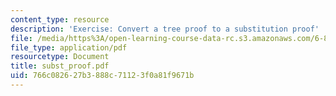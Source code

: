 ```yaml
---
content_type: resource
description: 'Exercise: Convert a tree proof to a substitution proof'
file: /media/https%3A/open-learning-course-data-rc.s3.amazonaws.com/6-844-computability-theory-of-and-with-scheme-spring-2003/766c082627b3888c71123f0a81f9671b_subst_proof.pdf
file_type: application/pdf
resourcetype: Document
title: subst_proof.pdf
uid: 766c0826-27b3-888c-7112-3f0a81f9671b
---
```

